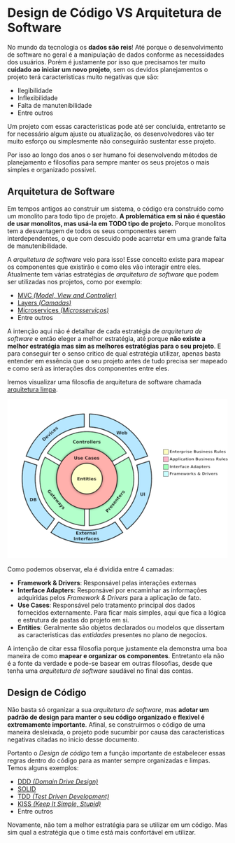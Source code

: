 # Design de Código VS Arquitetura de Software

No mundo da tecnologia os **dados são reis**! Até porque o desenvolvimento de software no geral é a manipulação de dados conforme as necessidades dos usuários. Porém é justamente por isso que precisamos ter muito **cuidado ao iniciar um novo projeto**, sem os devidos planejamentos o projeto terá caracteristicas muito negativas que são:

* Ilegibilidade
* Inflexibilidade
* Falta de manutenibilidade
* Entre outros

Um projeto com essas caracteristicas pode até ser concluida, entretanto se for necessário algum ajuste ou atualização, os desenvolvedores vão ter muito esforço ou simplesmente não conseguirão sustentar esse projeto.

Por isso ao longo dos anos o ser humano foi desenvolvendo métodos de planejamento e filosofias para sempre manter os seus projetos o mais simples e organizado possível.

## Arquitetura de Software

Em tempos antigos ao construir um sistema, o código era construído como um monolito para todo tipo de projeto. **A problemática em si não é questão de usar monolitos, mas usá-la em TODO tipo de projeto.** Porque monolitos tem a desvantagem de todos os seus componentes serem interdependentes, o que com descuido pode acarretar em uma grande falta de manutenibilidade.

A *arquitetura de software* veio para isso! Esse conceito existe para mapear os componentes que existirão e como eles vão interagir entre eles. Atualmente tem várias estratégias de *arquitetura de software* que podem ser utilizadas nos projetos, como por exemplo:

* [MVC *(Model, View and Controller)*](https://www.treinaweb.com.br/blog/o-que-e-mvc/)
* [Layers *(Camadas)*](https://embarcados.com.br/arquitetura-de-software-em-camadas/)
* [Microservices *(Microsserviços)*](https://www.redhat.com/pt-br/topics/microservices/what-are-microservices)
* Entre outros

A intenção aqui não é detalhar de cada estratégia de *arquitetura de software* e então eleger a melhor estratégia, até porque **não existe a melhor estratégia mas sim as melhores estratégias para o seu projeto**. E para conseguir ter o senso critico de qual estratégia utilizar, apenas basta entender em essência que o seu projeto antes de tudo precisa ser mapeado e como será as interações dos componentes entre eles.

Iremos visualizar uma filosofia de arquitetura de software chamada [arquitetura limpa](https://www.techtarget.com/whatis/definition/clean-architecture).

![Arquitetura Limpa](images/ddc_vs_ads/clean_architecture.png)

Como podemos observar, ela é dividida entre 4 camadas:

* **Framework & Drivers**: Responsável pelas interações externas
* **Interface Adapters**: Responsável por encaminhar as informações adquiridas pelos *Framework & Drivers* para a aplicação de fato.
* **Use Cases**: Responsável pelo tratamento principal dos dados fornecidos externamente. Para ficar mais simples, aqui que fica a lógica e estrutura de pastas do projeto em si.
* **Entities**: Geralmente são objetos declarados ou modelos que dissertam as caracteristicas das *entidades* presentes no plano de negocios.

A intenção de citar essa filosofia porque justamente ela demonstra uma boa maneira de como **mapear e organizar os componentes**. Entretanto ela não é a fonte da verdade e pode-se basear em outras filosofias, desde que tenha uma *arquitetura de software* saudável no final das contas.

## Design de Código

Não basta só organizar a sua *arquitetura de software*, mas **adotar um padrão de design para manter o seu código organizado e flexivel é extremamente importante**. Afinal, se construirmos o código de uma maneira desleixada, o projeto pode sucumbir por causa das caracteristicas negativas citadas no inicio desse documento.

Portanto o *Design de código* tem a função importante de estabelecer essas regras dentro do código para as manter sempre organizadas e limpas. Temos alguns exemplos:

* [DDD *(Domain Drive Design)*](https://blog.betrybe.com/tecnologia/domain-driven-design/)
* [SOLID](https://medium.com/desenvolvendo-com-paixao/o-que-%C3%A9-solid-o-guia-completo-para-voc%C3%AA-entender-os-5-princ%C3%ADpios-da-poo-2b937b3fc530)
* [TDD *(Test Driven Development)*](https://blog.betrybe.com/tecnologia/tdd-test-driven-development/)
* [KISS *(Keep It Simple, Stupid)*](https://www.thiengo.com.br/kiss-mantenha-isso-estupidamente-simples)
* Entre outros

Novamente, não tem a melhor estratégia para se utilizar em um código. Mas sim qual a estratégia que o time está mais confortável em utilizar.
